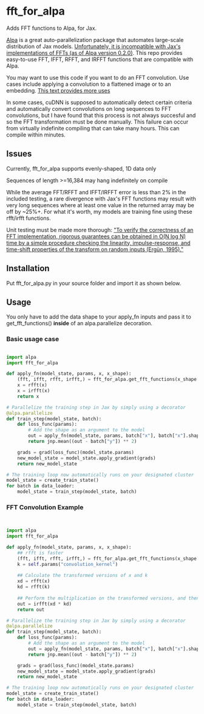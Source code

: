 # fft_for_alpa
Adds FFT functions to Alpa, for Jax.

[Alpa](https://github.com/alpa-projects/alpa) is a great auto-parallelization package that automates large-scale distribution of Jax models. [Unfortunately, it is incompatible with Jax's implementations of FFTs (as of Alpa version 0.2.0)](https://github.com/alpa-projects/alpa/issues/713). This repo provides easy-to-use FFT, IFFT, RFFT, and IRFFT functions that are compatible with Alpa.

You may want to use this code if you want to do an FFT convolution. Use cases include applying a convolution to a flattened image or to an embedding. [This text provides more uses](https://www.analog.com/media/en/technical-documentation/dsp-book/dsp_book_ch18.pdf)

In some cases, cuDNN is supposed to automatically detect certain criteria and automatically convert convolutions on long sequences to FFT convolutions, but I have found that this process is not always succesful and so the FFT transformation must be done manually. This failure can occur from virtually indefinite compiling that can take many hours. This can compile within minutes.

## Issues

Currently, fft_for_alpa supports evenly-shaped, 1D data only

Sequences of length >=16,384 may hang indefinitely on compile

While the average FFT/RFFT and IFFT/IRFFT error is less than 2% in the included testing, a rare divergence with Jax's FFT functions may result with very long sequences where at least one value in the returned array may be off by ~25%+. For what it's worth, my models are training fine using these rfft/irfft functions.

Unit testing must be made more thorough:
["To verify the correctness of an FFT implementation, rigorous guarantees can be obtained in O(N log N) time by a simple procedure checking the linearity, impulse-response, and time-shift properties of the transform on random inputs (Ergün, 1995)."](https://en.wikipedia.org/wiki/Fast_Fourier_transform#Computational_issues:~:text=To%20verify%20the%20correctness%20of%20an%20FFT%20implementation%2C%20rigorous%20guarantees%20can%20be%20obtained%20in%20O(N%C2%A0log%C2%A0N)%20time%20by%20a%20simple%20procedure%20checking%20the%20linearity%2C%20impulse%2Dresponse%2C%20and%20time%2Dshift%20properties%20of%20the%20transform%20on%20random%20inputs%20(Erg%C3%BCn%2C%201995).%5B39%5D)



## Installation
Put fft_for_alpa.py in your source folder and import it as shown below.

## Usage
You only have to add the data shape to your apply_fn inputs and pass it to get_fft_functions() **inside** of an alpa.parallelize decoration. 


### Basic usage case
```python

import alpa
import fft_for_alpa

def apply_fn(model_state, params, x, x_shape):
    (fft, ifft, rfft, irfft,) = fft_for_alpa.get_fft_functions(x_shape[-1])
    x = rfft(x)
    x = irfft(x)
    return x    

# Parallelize the training step in Jax by simply using a decorator
@alpa.parallelize
def train_step(model_state, batch):
    def loss_func(params):
        # Add the shape as an argument to the model
        out = apply_fn(model_state, params, batch["x"], batch["x"].shape) 
        return jnp.mean((out - batch["y"]) ** 2)

    grads = grad(loss_func)(model_state.params)
    new_model_state = model_state.apply_gradient(grads)
    return new_model_state

# The training loop now automatically runs on your designated cluster
model_state = create_train_state()
for batch in data_loader:
    model_state = train_step(model_state, batch)
```


### FFT Convolution Example
```python


import alpa
import fft_for_alpa

def apply_fn(model_state, params, x, x_shape):
    ## rfft is faster
    (fft, ifft, rfft, irfft,) = fft_for_alpa.get_fft_functions(x_shape[-1])  
    k = self.params("convolution_kernel")
    
    ## Calculate the transformed versions of x and k
    xd = rfft(x)
    kd = rfft(k)
    
    ## Perform the multiplication on the transformed versions, and then perform an inverse transform
    out = irfft(xd * kd)
    return out

# Parallelize the training step in Jax by simply using a decorator
@alpa.parallelize
def train_step(model_state, batch):
    def loss_func(params):
        # Add the shape as an argument to the model
        out = apply_fn(model_state, params, batch["x"], batch["x"].shape) 
        return jnp.mean((out - batch["y"]) ** 2)

    grads = grad(loss_func)(model_state.params)
    new_model_state = model_state.apply_gradient(grads)
    return new_model_state

# The training loop now automatically runs on your designated cluster
model_state = create_train_state()
for batch in data_loader:
    model_state = train_step(model_state, batch)
```
